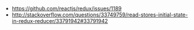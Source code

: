 - https://github.com/reactjs/redux/issues/1189
- http://stackoverflow.com/questions/33749759/read-stores-initial-state-in-redux-reducer/33791942#33791942
